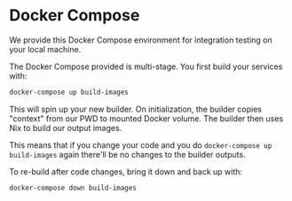# Docker Compose

We provide this Docker Compose environment for integration testing on your local machine.

The Docker Compose provided is multi-stage. You first build your services with:

```sh
docker-compose up build-images
```

This will spin up your new builder. On initialization, the builder copies "context" from our PWD to mounted Docker volume. The builder then uses Nix to build our output images.

This means that if you change your code and you do `docker-compose up build-images` again there'll be no changes to the builder outputs.

To re-build after code changes, bring it down and back up with:

```sh
docker-compose down build-images
```